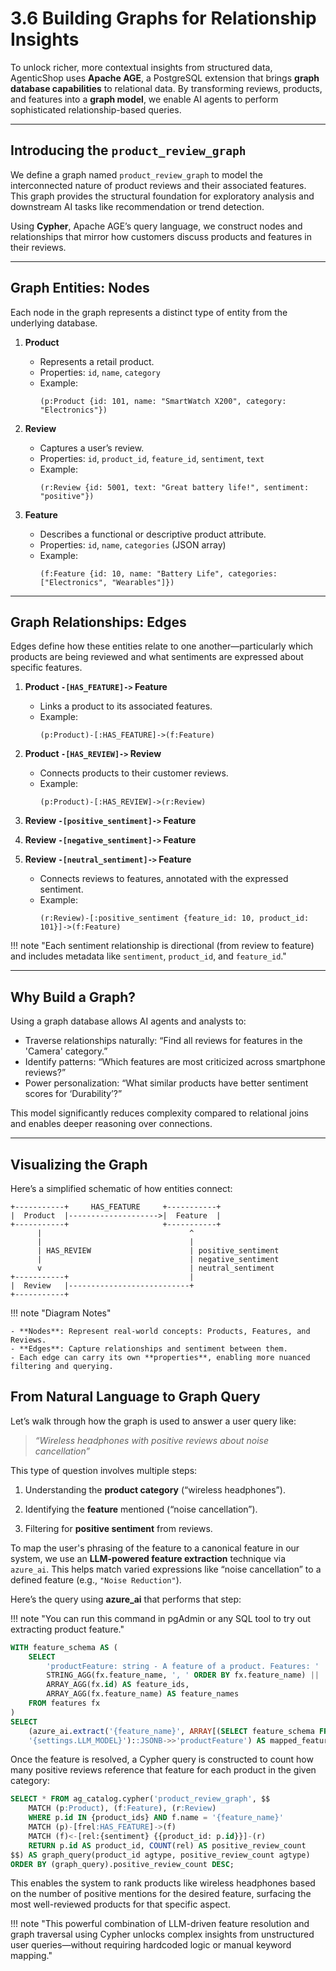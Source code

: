 
# 3.6 Building Graphs for Relationship Insights

To unlock richer, more contextual insights from structured data, AgenticShop uses **Apache AGE**, a PostgreSQL extension that brings **graph database capabilities** to relational data. By transforming reviews, products, and features into a **graph model**, we enable AI agents to perform sophisticated relationship-based queries.

---

## Introducing the `product_review_graph`

We define a graph named `product_review_graph` to model the interconnected nature of product reviews and their associated features. This graph provides the structural foundation for exploratory analysis and downstream AI tasks like recommendation or trend detection.

Using **Cypher**, Apache AGE’s query language, we construct nodes and relationships that mirror how customers discuss products and features in their reviews.

---

## Graph Entities: Nodes

Each node in the graph represents a distinct type of entity from the underlying database.

1. **Product**
    - Represents a retail product.
    - Properties: `id`, `name`, `category`
    - Example:
        ```cypher
        (p:Product {id: 101, name: "SmartWatch X200", category: "Electronics"})
        ```

2. **Review**
    - Captures a user’s review.
    - Properties: `id`, `product_id`, `feature_id`, `sentiment`, `text`
    - Example:
      ```cypher
      (r:Review {id: 5001, text: "Great battery life!", sentiment: "positive"})
      ```

3. **Feature**
    - Describes a functional or descriptive product attribute.
    - Properties: `id`, `name`, `categories` (JSON array)
    - Example:
      ```cypher
      (f:Feature {id: 10, name: "Battery Life", categories: ["Electronics", "Wearables"]})
      ```

---

## Graph Relationships: Edges

Edges define how these entities relate to one another—particularly which products are being reviewed and what sentiments are expressed about specific features.

1. **Product `-[HAS_FEATURE]->` Feature**
    - Links a product to its associated features.
    - Example:
      ```cypher
      (p:Product)-[:HAS_FEATURE]->(f:Feature)
      ```

2. **Product `-[HAS_REVIEW]->` Review**
    - Connects products to their customer reviews.
    - Example:
      ```cypher
      (p:Product)-[:HAS_REVIEW]->(r:Review)
      ```

3. **Review `-[positive_sentiment]->` Feature**
4. **Review `-[negative_sentiment]->` Feature**
5. **Review `-[neutral_sentiment]->` Feature**
    - Connects reviews to features, annotated with the expressed sentiment.
    - Example:
      ```cypher
      (r:Review)-[:positive_sentiment {feature_id: 10, product_id: 101}]->(f:Feature)
      ```

!!! note "Each sentiment relationship is directional (from review to feature) and includes metadata like `sentiment`, `product_id`, and `feature_id`."

---

## Why Build a Graph?

Using a graph database allows AI agents and analysts to:

- Traverse relationships naturally: “Find all reviews for features in the 'Camera' category.”
- Identify patterns: “Which features are most criticized across smartphone reviews?”
- Power personalization: “What similar products have better sentiment scores for ‘Durability’?”

This model significantly reduces complexity compared to relational joins and enables deeper reasoning over connections.

---

## Visualizing the Graph

Here’s a simplified schematic of how entities connect:

```
+-----------+     HAS_FEATURE     +-----------+
|  Product  |-------------------->|  Feature  |
+-----------+                     +-----------+
      |                                 ^
      |                                 |
      | HAS_REVIEW                      | positive_sentiment
      |                                 | negative_sentiment
      v                                 | neutral_sentiment
+-----------+                           |
|  Review   |---------------------------+
+-----------+
```

!!! note "Diagram Notes"

    - **Nodes**: Represent real-world concepts: Products, Features, and Reviews.
    - **Edges**: Capture relationships and sentiment between them.
    - Each edge can carry its own **properties**, enabling more nuanced filtering and querying.


## From Natural Language to Graph Query

Let’s walk through how the graph is used to answer a user query like:

> _“Wireless headphones with positive reviews about noise cancellation”_

This type of question involves multiple steps:

1. Understanding the **product category** (“wireless headphones”).

2. Identifying the **feature** mentioned (“noise cancellation”).

3. Filtering for **positive sentiment** from reviews.

To map the user's phrasing of the feature to a canonical feature in our system, we use an **LLM-powered feature extraction** technique via `azure_ai`. This helps match varied expressions like “noise cancellation” to a defined feature (e.g., `"Noise Reduction"`).

Here’s the query using **azure_ai** that performs that step:

!!! note "You can run this command in pgAdmin or any SQL tool to try out extracting product feature."
```SQL
WITH feature_schema AS (
    SELECT
        'productFeature: string - A feature of a product. Features: ' ||
        STRING_AGG(fx.feature_name, ', ' ORDER BY fx.feature_name) || ' or NULL' AS feature_schema,
        ARRAY_AGG(fx.id) AS feature_ids,
        ARRAY_AGG(fx.feature_name) AS feature_names
    FROM features fx
)
SELECT
    (azure_ai.extract('{feature_name}', ARRAY[(SELECT feature_schema FROM feature_schema)],
    '{settings.LLM_MODEL}')::JSONB->>'productFeature') AS mapped_feature
```

Once the feature is resolved, a Cypher query is constructed to count how many positive reviews reference that feature for each product in the given category:

```SQL
SELECT * FROM ag_catalog.cypher('product_review_graph', $$
    MATCH (p:Product), (f:Feature), (r:Review)
    WHERE p.id IN {product_ids} AND f.name = '{feature_name}'
    MATCH (p)-[frel:HAS_FEATURE]->(f)
    MATCH (f)<-[rel:{sentiment} {{product_id: p.id}}]-(r)
    RETURN p.id AS product_id, COUNT(rel) AS positive_review_count
$$) AS graph_query(product_id agtype, positive_review_count agtype)
ORDER BY (graph_query).positive_review_count DESC;
```

This enables the system to rank products like wireless headphones based on the number of positive mentions for the desired feature, surfacing the most well-reviewed products for that specific aspect.

!!! note "This powerful combination of LLM-driven feature resolution and graph traversal using Cypher unlocks complex insights from unstructured user queries—without requiring hardcoded logic or manual keyword mapping."

